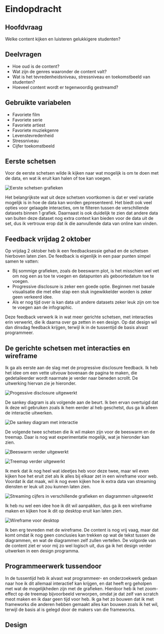 # Eindopdracht

## Hoofdvraag

Welke content kijken en luisteren gelukkigere studenten?

## Deelvragen

* Hoe oud is de content?
* Wat zijn de genres waaronder de content valt?
* Wat is het tevredenheidsniveau, stressniveau en toekomstbeeld van studenten?
* Hoeveel content wordt er tegenwoordig gestreamd?

## Gebruikte variabelen

* Favoriete film
* Favoriete serie
* Favoriete artiest
* Favoriete muziekgenre
* Levenstevredenheid
* Stressniveau
* Cijfer toekomstbeeld

## Eerste schetsen

Voor de eerste schetsen wilde ik kijken naar wat mogelijk is om te doen met de data, en wat ik eruit kan halen of toe kan voegen.

![Eerste schetsen grafieken](../.gitbook/assets/eerste_schetsen.png)

Het belangrijkste wat uit deze schetsen voortkomen is dat er veel variatie mogelijk is in hoe de data kan worden gepresenteerd. Het biedt ook veel opties voor gelaagde interacties, om te filteren tussen de verschillende datasets binnen 1 grafiek. Daarnaast is ook duidelijk te zien dat andere data van buiten deze dataset nog extra context kan bieden voor de data uit de set, dus ik vertrouw erop dat ik die aanvullende data van online kan vinden.

## Feedback vrijdag 2 oktober

Op vrijdag 2 oktober heb ik een feedbacksessie gehad en de schetsen hierboven laten zien. De feedback is eigenlijk in een paar punten simpel samen te vatten:

* Bij sommige grafieken, zoals de beeswarm plot, is het misschien wel vet om nog een as toe te voegen en datapunten als geboortedatum toe te voegen.
* Progressive disclosure is zeker een goede optie. Beginnen met basale visualisatie die met elke stap een stuk ingewikkelder worden is zeker geen verkeerd idee.
* Als er nog tijd over is kan data uit andere datasets zeker leuk zijn om toe te voegen aan de infographic.

Deze feedback verwerk ik in wat meer gerichte schetsen, met interacties erin verwerkt, die ik daarna over ga zetten in een design. Op dat design wil dan dinsdag feedback krijgen, terwijl ik in de tussentijd de basis alvast programmeer.

## De gerichte schetsen met interacties en wireframe

Ik ga als eerste aan de slag met de progressive disclosure feedback. Ik heb het idee om een vette uitvouw bovenaan de pagina te maken, die gedetaileerder wordt naarmate je verder naar beneden scrollt. De uitwerking hiervan zie je hieronder.

![Progessive disclosure uitgewerkt](../.gitbook/assets/progressive_disclosure.png)

De sankey diagram is als volgende aan de beurt. Ik ben ervan overtuigd dat ik deze wil gebruiken zoals ik hem eerder al heb geschetst, dus ga ik alleen de interactie uitwerken.

![De sankey diagram met interactie](../.gitbook/assets/sankey.png)

De volgende twee schetsen die ik wil maken zijn voor de beeswarm en de treemap. Daar is nog wat experimentatie mogelijk, wat je hieronder kan zien.

![Beeswarm verder uitgewerkt](../.gitbook/assets/beeswarm.png)

![Treemap verder uitgewerkt](../.gitbook/assets/treemap.png)

Ik merk dat ik nog heel wat ideetjes heb voor deze twee, maar wil even kijken hoe het eruit ziet als ik alles bij elkaar zet in een wireframe voor web. Voordat ik dat maak, wil ik nog even kijken hoe ik extra data van streaming diensten er leuk uit zou kunnen laten zien.

![Streaming cijfers in verschillende grafieken en diagrammen uitgewerkt](../.gitbook/assets/streaming_cijfers.png)

Ik heb nu wel een idee hoe ik dit wil aanpakken, dus ga ik een wireframe maken en kijken hoe ik dit op desktop eruit kan laten zien.

![Wireframe voor desktop](../.gitbook/assets/wireframe.png)

Ik ben erg tevreden met de wireframe. De content is nog vrij vaag, maar dat komt omdat ik nog geen conclusies kan trekken op wat de tekst tussen de diagrammen, en wat de diagrammen zelf zullen vertellen. De volgorde van de content ziet er voor mij zo wel logisch uit, dus ga ik het design verder uitwerken in een design programma.

## Programmeerwerk tussendoor

In de tussentijd heb ik alvast wat programmeer- en onderzoekwerk gedaan naar hoe ik dit allemaal interactief kan krijgen, en dat heeft erg geholpen met wat de mogelijkheden zijn met de grafieken. Hierdoor heb ik het zoom-effect op de treemap bijvoorbeeld verworpen, omdat je dat zelf van scratch meot maken en ik daar geen tijd voor heb. Ik ga het zo bouwen dat ik met frameworks die anderen hebben gemaakt alles kan bouwen zoals ik het wil, terwijl de basis al is gelegd door de makers van die frameworks.

## Design

